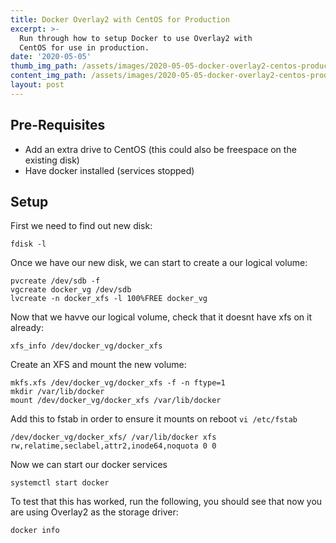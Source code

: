 ```yaml
---
title: Docker Overlay2 with CentOS for Production
excerpt: >-
  Run through how to setup Docker to use Overlay2 with
  CentOS for use in production.
date: '2020-05-05'
thumb_img_path: /assets/images/2020-05-05-docker-overlay2-centos-production.png
content_img_path: /assets/images/2020-05-05-docker-overlay2-centos-production.png
layout: post
---
```


## Pre-Requisites

- Add an extra drive to CentOS (this could also be freespace on the existing disk)
- Have docker installed (services stopped)

## Setup

First we need to find out new disk:
```
fdisk -l
```

Once we have our new disk, we can start to create a our logical volume:
```
pvcreate /dev/sdb -f
vgcreate docker_vg /dev/sdb
lvcreate -n docker_xfs -l 100%FREE docker_vg
```

Now that we havve our logical volume, check that it doesnt have xfs on it already:
```
xfs_info /dev/docker_vg/docker_xfs
```

Create an XFS and mount the new volume:
```
mkfs.xfs /dev/docker_vg/docker_xfs -f -n ftype=1
mkdir /var/lib/docker
mount /dev/docker_vg/docker_xfs /var/lib/docker
```

Add this to fstab in order to ensure it mounts on reboot `vi /etc/fstab`

```
/dev/docker_vg/docker_xfs/ /var/lib/docker xfs rw,relatime,seclabel,attr2,inode64,noquota 0 0
```

Now we can start our docker services

```
systemctl start docker
```

To test that this has worked, run the following, you should see that now you are using Overlay2 as the storage driver:
```
docker info
```
